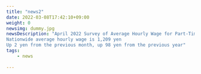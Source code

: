 ```yaml
---
title: "news2"
date: 2022-03-08T17:42:10+09:00
weight: 0
newsimg: dummy.jpg
newsDescription: "April 2022 Survey of Average Hourly Wage for Part-Time Workers
Nationwide average hourly wage is 1,209 yen
Up 2 yen from the previous month, up 98 yen from the previous year"
tags:
    - news
 
---
```

